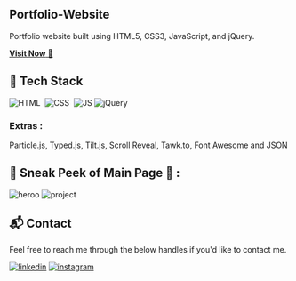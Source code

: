 ## Portfolio-Website
Portfolio website built using HTML5, CSS3, JavaScript, and jQuery.

<a href="https://akash-nandoliya.netlify.app" target="_blank">**Visit Now** 🚀</a>


## 📌 Tech Stack
![HTML](https://img.shields.io/badge/html5%20-%23E34F26.svg?&style=for-the-badge&logo=html5&logoColor=white)&nbsp;
![CSS](https://img.shields.io/badge/css3%20-%231572B6.svg?&style=for-the-badge&logo=css3&logoColor=white)&nbsp;
![JS](https://img.shields.io/badge/javascript%20-%23323330.svg?&style=for-the-badge&logo=javascript&logoColor=%23F7DF1E)
<img alt="jQuery" src="https://img.shields.io/badge/jquery-%230769AD.svg?style=for-the-badge&logo=jquery&logoColor=white"/>

### Extras : 
Particle.js, Typed.js, Tilt.js, Scroll Reveal, Tawk.to, Font Awesome and JSON

## 📌 Sneak Peek of Main Page 🙈 :
![heroo](https://github.com/user-attachments/assets/ee6cee1c-9db7-422e-8a9a-e9f14190b5b0)
![project](https://github.com/user-attachments/assets/c2cb6318-06f0-4e8f-842a-2d92e701eee0)




<h2>📬 Contact</h2>

Feel free to reach me through the below handles if you'd like to contact me.

[![linkedin](https://img.shields.io/badge/LinkedIn-0077B5?style=for-the-badge&logo=linkedin&logoColor=white)](https://www.linkedin.com/in/akash-nandoliya-1a4b1b213)
[![instagram](https://img.shields.io/badge/Instagram-E4405F?style=for-the-badge&logo=instagram&logoColor=white)](https://www.instagram.com/akki_2s)
